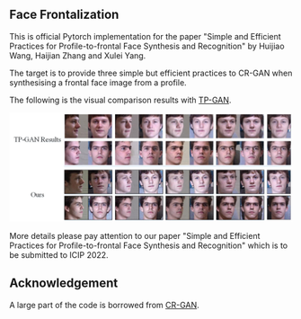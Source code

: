 ## Face Frontalization
This is official Pytorch implementation for the paper "Simple and Efficient Practices for Profile-to-frontal Face Synthesis and Recognition" by Huijiao Wang, Haijian Zhang and Xulei Yang.

The target is to provide three simple but efficient practices to CR-GAN when synthesising a frontal face image from a profile.

The following is the visual comparison results with [TP-GAN](https://github.com/HRLTY/TP-GAN).

![Visual Comparison results with TP-GAN](results/Compare_with_TP-GAN.jpg)

More details please pay attention to our paper "Simple and Efficient Practices for Profile-to-frontal Face Synthesis and Recognition" which is to be submitted to ICIP 2022. 

## Acknowledgement
A large part of the code is borrowed from [CR-GAN](https://github.com/bluer555/CR-GAN). 
